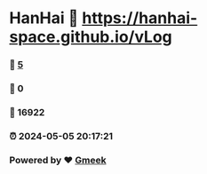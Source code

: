 # HanHai :link: https://hanhai-space.github.io/vLog 
### :page_facing_up: [5](https://hanhai-space.github.io/vLog/tag.html) 
### :speech_balloon: 0 
### :hibiscus: 16922 
### :alarm_clock: 2024-05-05 20:17:21 
### Powered by :heart: [Gmeek](https://github.com/Meekdai/Gmeek)
